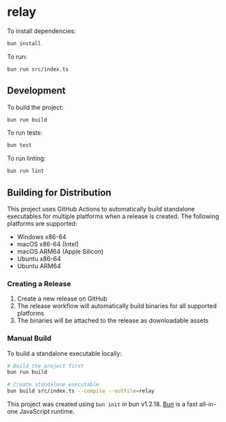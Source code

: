 # relay

To install dependencies:

```bash
bun install
```

To run:

```bash
bun run src/index.ts
```

## Development

To build the project:

```bash
bun run build
```

To run tests:

```bash
bun test
```

To run linting:

```bash
bun run lint
```

## Building for Distribution

This project uses GitHub Actions to automatically build standalone executables for multiple platforms when a release is created. The following platforms are supported:

- Windows x86-64
- macOS x86-64 (Intel)
- macOS ARM64 (Apple Silicon)
- Ubuntu x86-64
- Ubuntu ARM64

### Creating a Release

1. Create a new release on GitHub
2. The release workflow will automatically build binaries for all supported platforms
3. The binaries will be attached to the release as downloadable assets

### Manual Build

To build a standalone executable locally:

```bash
# Build the project first
bun run build

# Create standalone executable
bun build src/index.ts --compile --outfile=relay
```

This project was created using `bun init` in bun v1.2.18. [Bun](https://bun.sh) is a fast all-in-one JavaScript runtime.
